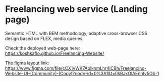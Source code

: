 # Freelancing web service (Landing page)

Semantic HTML with BEM methodology, adaptive cross-browser CSS design based on FLEX, media queries.

Check the deployed web-page here: https://koshkaflo.github.io/Freelancing-Website/

The figma layout link: 
https://www.figma.com/file/cCX1vWK7AblknmLhr4ICBh/Freelancing-Website-UI-(Community)-(Copy)?node-id=0%3A1&t=0kBJxOlAEnhIv5Ob-1

